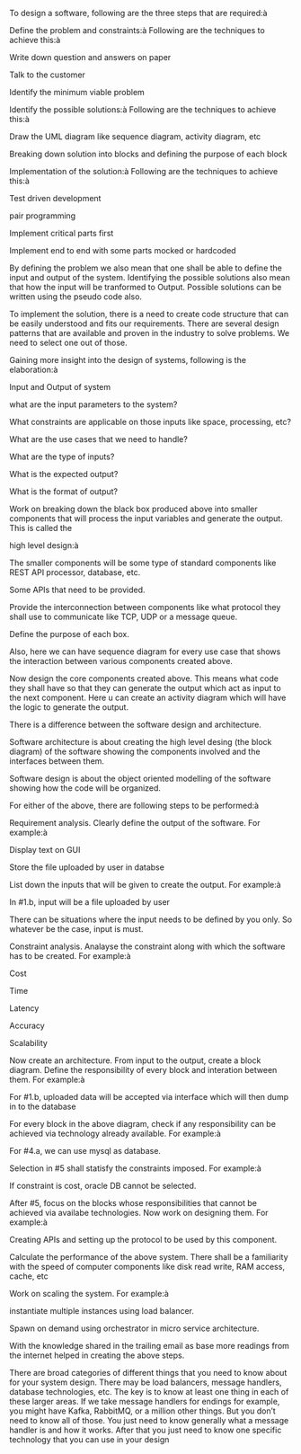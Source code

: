 To design a software, following are the three steps that are required:à

Define the problem and constraints:à Following are the techniques to achieve this:à


Write down question and answers on paper


Talk to the customer


Identify the minimum viable problem



Identify the possible solutions:à Following are the techniques to achieve this:à


Draw the UML diagram like sequence diagram, activity diagram, etc


Breaking down solution into blocks and defining the purpose of each block



Implementation of the solution:à Following are the techniques to achieve this:à


Test driven development


pair programming


Implement critical parts first


Implement end to end with some parts mocked or hardcoded


 By defining the problem we also mean that one shall be able to define the input and output of the system.
Identifying the possible solutions also mean that how the input will be tranformed to Output.
Possible solutions can be written using the pseudo code also.

 To implement the solution, there is a need to create code structure that can be easily understood and fits our requirements.
There are several design patterns that are available and proven in the industry to solve problems. We need to select one out of those.


Gaining more insight into the design of systems, following is the elaboration:à

Input and Output of system


what are the input parameters to the system?


What constraints are applicable on those inputs like space, processing, etc?


What are the use cases that we need to handle?


What are the type of inputs?


What is the expected output?


What is the format of output?



Work on breaking down the black box produced above into smaller components that will process the input variables and generate the output. This is called the

high level design:à

The smaller components will be some type of standard components like REST API processor, database, etc.


Some APIs that need to be provided.


Provide the interconnection between components like what protocol they shall use to communicate like TCP, UDP or a message queue.


Define the purpose of each box.


Also, here we can have sequence diagram for every use case that shows the interaction between various components created above.



Now design the core components created above. This means what code they shall have so that they can generate the output which act as input to the next component. Here u can create an activity diagram which will have the logic to generate the output.



There is a difference between the software design and architecture.

Software architecture is about creating the high level desing (the block diagram) of the software showing the components involved
and the interfaces between them.

Software design is about the object oriented modelling of the software showing how the code will be organized.

For either of the above, there are following steps to be performed:à

Requirement analysis. Clearly define the output of the software. For example:à


Display text on GUI


Store the file uploaded by user in databse



List down the inputs that will be given to create the output. For example:à


In #1.b, input will be a file uploaded by user

There can be situations where the input needs to be defined by you only. So whatever be the case, input is must.


Constraint analysis. Analayse the constraint along with which the software has to be created. For example:à


Cost


Time


Latency


Accuracy


Scalability



Now create an architecture. From input to the output, create a block diagram. Define the responsibility of every block and interation between them. For example:à


For #1.b, uploaded data will be accepted via interface which will then dump in to the database



For every block in the above diagram, check if any responsibility can be achieved via technology already available. For example:à


For #4.a, we can use mysql as database.



Selection in #5 shall statisfy the constraints imposed. For example:à


If constraint is cost, oracle DB cannot be selected.



After #5, focus on the blocks whose responsibilities that cannot be achieved via availabe technologies. Now work on designing them. For example:à


Creating APIs and setting up the protocol to be used by this component.



Calculate the performance of the above system. There shall be a familiarity with the speed of computer components like disk read write, RAM access, cache, etc


Work on scaling the system. For example:à


instantiate multiple instances using load balancer.


Spawn on demand using orchestrator in micro service architecture.


With the knowledge shared in the trailing email as base more readings from the internet helped in creating the above steps.


There are broad categories of different things that you need to know about for your system design. There may be load balancers, message handlers, database technologies, etc. The key is to know at least one thing in each of these larger areas. If we take message handlers for endings for example, you might have Kafka, RabbitMQ, or a million other things. But you don’t need to know all of those. You just need to know generally what a message handler is and how it works. After that you just need to know one specific technology that you can use in your design




